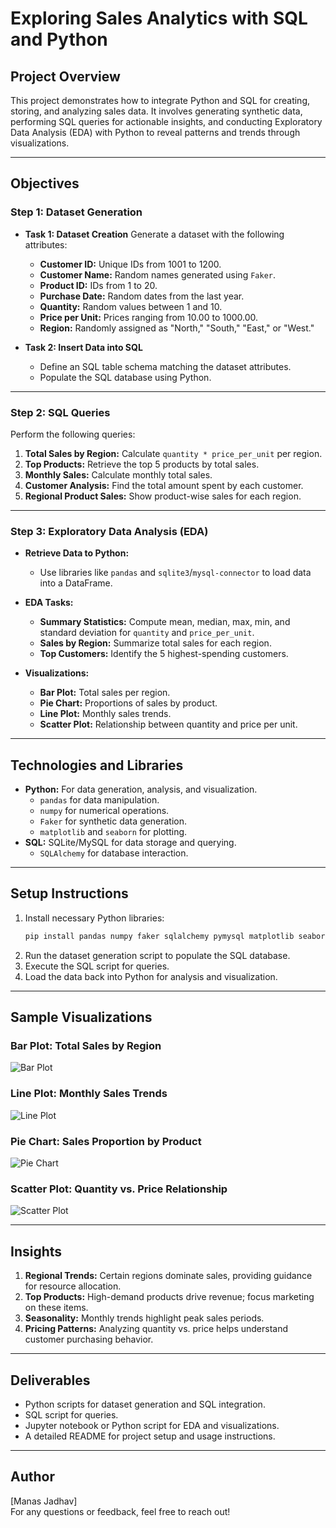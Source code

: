 # **Exploring Sales Analytics with SQL and Python**

## **Project Overview**
This project demonstrates how to integrate Python and SQL for creating, storing, and analyzing sales data. It involves generating synthetic data, performing SQL queries for actionable insights, and conducting Exploratory Data Analysis (EDA) with Python to reveal patterns and trends through visualizations.

---

## **Objectives**
### **Step 1: Dataset Generation**
- **Task 1: Dataset Creation**
  Generate a dataset with the following attributes:
  - **Customer ID:** Unique IDs from 1001 to 1200.
  - **Customer Name:** Random names generated using `Faker`.
  - **Product ID:** IDs from 1 to 20.
  - **Purchase Date:** Random dates from the last year.
  - **Quantity:** Random values between 1 and 10.
  - **Price per Unit:** Prices ranging from 10.00 to 1000.00.
  - **Region:** Randomly assigned as "North," "South," "East," or "West."

- **Task 2: Insert Data into SQL**
  - Define an SQL table schema matching the dataset attributes.
  - Populate the SQL database using Python.

---

### **Step 2: SQL Queries**
Perform the following queries:
1. **Total Sales by Region:** Calculate `quantity * price_per_unit` per region.
2. **Top Products:** Retrieve the top 5 products by total sales.
3. **Monthly Sales:** Calculate monthly total sales.
4. **Customer Analysis:** Find the total amount spent by each customer.
5. **Regional Product Sales:** Show product-wise sales for each region.

---

### **Step 3: Exploratory Data Analysis (EDA)**
- **Retrieve Data to Python:**
  - Use libraries like `pandas` and `sqlite3`/`mysql-connector` to load data into a DataFrame.

- **EDA Tasks:**
  - **Summary Statistics:** Compute mean, median, max, min, and standard deviation for `quantity` and `price_per_unit`.
  - **Sales by Region:** Summarize total sales for each region.
  - **Top Customers:** Identify the 5 highest-spending customers.

- **Visualizations:**
  - **Bar Plot:** Total sales per region.
  - **Pie Chart:** Proportions of sales by product.
  - **Line Plot:** Monthly sales trends.
  - **Scatter Plot:** Relationship between quantity and price per unit.

---

## **Technologies and Libraries**
- **Python:** For data generation, analysis, and visualization.
  - `pandas` for data manipulation.
  - `numpy` for numerical operations.
  - `Faker` for synthetic data generation.
  - `matplotlib` and `seaborn` for plotting.
- **SQL:** SQLite/MySQL for data storage and querying.
  - `SQLAlchemy` for database interaction.

---

## **Setup Instructions**
1. Install necessary Python libraries:
   ```bash
   pip install pandas numpy faker sqlalchemy pymysql matplotlib seaborn
   ```
2. Run the dataset generation script to populate the SQL database.
3. Execute the SQL script for queries.
4. Load the data back into Python for analysis and visualization.

---

## **Sample Visualizations**
### **Bar Plot:** Total Sales by Region  
![Bar Plot](https://github.com/user-attachments/assets/278390be-ba29-4b75-bdaa-cfd1a003ef42)

### **Line Plot:** Monthly Sales Trends  
![Line Plot](https://github.com/user-attachments/assets/e8760166-ade8-4939-8f59-a3623c111371)

### **Pie Chart:** Sales Proportion by Product  
![Pie Chart](https://github.com/user-attachments/assets/e0d752c6-8ad3-4ea4-98b7-ad5d0b95e53f)

### **Scatter Plot:** Quantity vs. Price Relationship  
![Scatter Plot](https://github.com/user-attachments/assets/3c36412b-2be1-40cf-8ccb-96b49f5d820e)

---

## **Insights**
1. **Regional Trends:** Certain regions dominate sales, providing guidance for resource allocation.
2. **Top Products:** High-demand products drive revenue; focus marketing on these items.
3. **Seasonality:** Monthly trends highlight peak sales periods.
4. **Pricing Patterns:** Analyzing quantity vs. price helps understand customer purchasing behavior.

---

## **Deliverables**
- Python scripts for dataset generation and SQL integration.
- SQL script for queries.
- Jupyter notebook or Python script for EDA and visualizations.
- A detailed README for project setup and usage instructions.

---

## **Author**
[Manas Jadhav]  
For any questions or feedback, feel free to reach out!  
